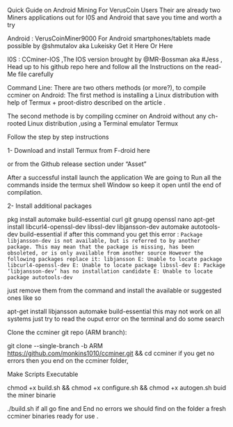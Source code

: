 Quick Guide on Android Mining For VerusCoin Users
Their are already two Miners applications out for I0S and Android that save you time and worth a try

Android :
VerusCoinMiner9000 For Android smartphones/tablets made possible by @shmutalov aka Lukeisky Get it Here Or Here

I0S :
CCminer-IOS ,The IOS version brought by @MR-Bossman aka #Jess , Head up to his github repo here and follow all the Instructions on the read-Me file carefully

Command Line:
There are two others methods (or more?), to compile ccminer on Android: The first method is installing a Linux distribution with help of Termux + proot-distro described on the article .

The second methode is by compiling ccminer on Android  without any ch-rooted Linux distribution ,using a Terminal emulator Termux

Follow the step by step instructions

1- Download and install Termux from F-droid here

or from the Github release section under “Asset”

After a successful install launch the application We are going to Run all the commands inside the termux shell Window so keep it open until the end of compilation.

2- Install additional packages

  pkg install automake build-essential curl git gnupg openssl nano
apt-get install libcurl4-openssl-dev libssl-dev libjansson-dev
automake autotools-dev build-essential
if after this command you get this error : ` Package libjansson-dev is not available, but is referred to by another package. This may mean that the package is missing, has been obsoleted, or is only available from another source However the following packages replace it: libjansson E: Unable to locate package libcurl4-openssl-dev E: Unable to locate package libssl-dev E: Package ‘libjansson-dev’ has no installation candidate E: Unable to locate package autotools-dev `

just remove them from the command and install the available or suggested ones like so

apt-get install  libjansson automake build-essential
this may not work on all systems just try to read the ouput error on the terminal and do some search

Clone the ccminer git repo (ARM branch):

git clone --single-branch -b ARM https://github.com/monkins1010/ccminer.git && cd ccminer
if you get no errors then you end on the ccminer folder,

Make Scripts Executable

chmod +x build.sh && chmod +x configure.sh && chmod +x autogen.sh
buid the miner binarie

./build.sh
if all go fine and End no errors we should find on the folder a fresh ccminer binaries ready for use .
